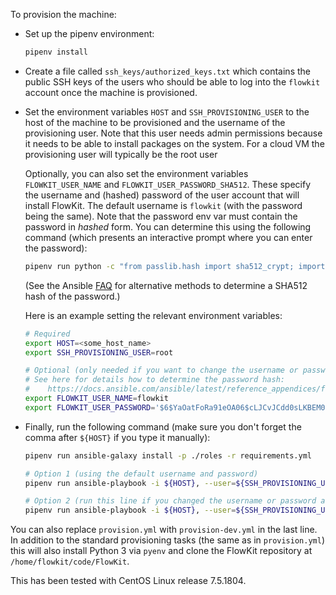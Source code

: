To provision the machine:

- Set up the pipenv environment:
  ```bash
  pipenv install
  ```

- Create a file called `ssh_keys/authorized_keys.txt` which contains the public
  SSH keys of the users who should be able to log into the `flowkit` account
  once the machine is provisioned.

- Set the environment variables `HOST` and `SSH_PROVISIONING_USER` to the host
  of the machine to be provisioned and the username of the provisioning user.
  Note that this user needs admin permissions because it needs to be able to
  install packages on the system. For a cloud VM the provisioning user will
  typically be the root user

  Optionally, you can also set the environment variables `FLOWKIT_USER_NAME`
  and `FLOWKIT_USER_PASSWORD_SHA512`. These specify the username and (hashed)
  password of the user account that will install FlowKit. The default username
  is `flowkit` (with the password being the same). Note that the password env
  var must contain the password in _hashed_ form. You can determine this using
  the following command (which presents an interactive prompt where you can
  enter the password):
  ```bash
  pipenv run python -c "from passlib.hash import sha512_crypt; import getpass; print(sha512_crypt.using(rounds=5000).hash(getpass.getpass()))"
  ```
  (See the Ansible
  [FAQ](https://docs.ansible.com/ansible/latest/reference_appendices/faq.html#how-do-i-generate-crypted-passwords-for-the-user-module)
  for alternative methods to determine a SHA512 hash of the password.)

  Here is an example setting the relevant environment variables:
  ```bash
  # Required
  export HOST=<some_host_name>
  export SSH_PROVISIONING_USER=root

  # Optional (only needed if you want to change the username or password).
  # See here for details how to determine the password hash:
  #    https://docs.ansible.com/ansible/latest/reference_appendices/faq.html#how-do-i-generate-crypted-passwords-for-the-user-module
  export FLOWKIT_USER_NAME=flowkit
  export FLOWKIT_USER_PASSWORD='$6$YaOatFoRa91eOA06$cLJCvJCdd0sLKBEM01eQ2wJ7ZKkTZJz.YWGFK5r0bs4yqiwAz1Lw9pmExiS.PPBBJv13cuBpiHYU88ThX4TeG/'
  ```

- Finally, run the following command (make sure you don't forget the comma
  after `${HOST}` if you type it manually):
  ```bash
  pipenv run ansible-galaxy install -p ./roles -r requirements.yml

  # Option 1 (using the default username and password)
  pipenv run ansible-playbook -i ${HOST}, --user=${SSH_PROVISIONING_USER} provision.yml

  # Option 2 (run this line if you changed the username or password above)
  pipenv run ansible-playbook -i ${HOST}, --user=${SSH_PROVISIONING_USER} --extra-vars="username=${FLOWKIT_USER_NAME} password=${FLOWKIT_USER_PASSWORD_SHA512}" provision.yml
  ```

You can also replace `provision.yml` with `provision-dev.yml` in the last line.
In addition to the standard provisioning tasks (the same as in `provision.yml`)
this will also install Python 3 via `pyenv` and clone the FlowKit repository
at `/home/flowkit/code/FlowKit`.

This has been tested with CentOS Linux release 7.5.1804.
